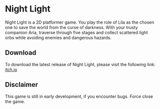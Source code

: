 # Night Light

Night Light is a 2D platformer game. You play the role of Lila as the chosen one to save the world from the curse of darkness. 
With your trusty companion Aria, traverse through five stages and collect scattered light orbs while avoiding enemies and dangerous hazards.

## Download

To download the latest release of Night Light, please visit the following link: [itch.io](https://ps-hitori.itch.io/night-light)

## Disclaimer
This game is still in early development, if you encounter bugs. Force close the game.
